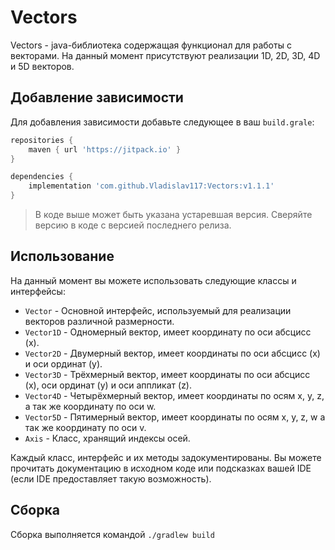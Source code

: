 # Vectors

Vectors - java-библиотека содержащая функционал для работы с векторами.
На данный момент присутствуют реализации 1D, 2D, 3D, 4D и 5D векторов.

## Добавление зависимости

Для добавления зависимости добавьте следующее в ваш `build.grale`:

```groovy
repositories {
    maven { url 'https://jitpack.io' }
}

dependencies {
    implementation 'com.github.Vladislav117:Vectors:v1.1.1'
}
```

> В коде выше может быть указана устаревшая версия. Сверяйте версию в коде с версией последнего релиза.

## Использование

На данный момент вы можете использовать следующие классы и интерфейсы:

- `Vector` - Основной интерфейс, используемый для реализации векторов различной размерности.
- `Vector1D` - Одномерный вектор, имеет координату по оси абсцисс (x).
- `Vector2D` - Двумерный вектор, имеет координаты по оси абсцисс (x) и оси ординат (y).
- `Vector3D` - Трёхмерный вектор, имеет координаты по оси абсцисс (x), оси ординат (y) и оси аппликат (z).
- `Vector4D` - Четырёхмерный вектор, имеет координаты по осям x, y, z, а так же координату по оси w.
- `Vector5D` - Пятимерный вектор, имеет координаты по осям x, y, z, w а так же координату по оси v.
- `Axis` - Класс, хранящий индексы осей.

Каждый класс, интерфейс и их методы задокументированы. Вы можете прочитать документацию в исходном коде или подсказках
вашей IDE (если IDE предоставляет такую возможность).

## Сборка

Сборка выполняется командой `./gradlew build`
